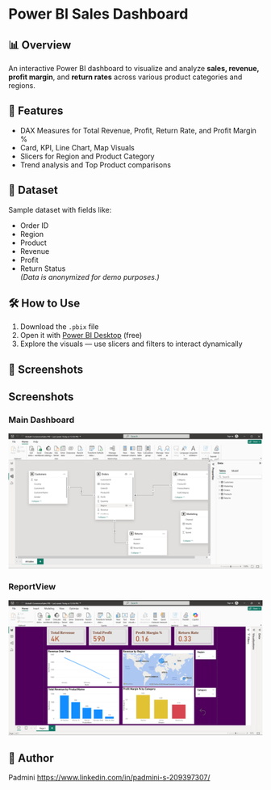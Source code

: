 # Power BI Sales Dashboard

## 📊 Overview
An interactive Power BI dashboard to visualize and analyze **sales, revenue, profit margin**, and **return rates** across various product categories and regions.

## 🚀 Features
- DAX Measures for Total Revenue, Profit, Return Rate, and Profit Margin %
- Card, KPI, Line Chart, Map Visuals
- Slicers for Region and Product Category
- Trend analysis and Top Product comparisons

## 📁 Dataset
Sample dataset with fields like:
- Order ID
- Region
- Product
- Revenue
- Profit
- Return Status  
*(Data is anonymized for demo purposes.)*

## 🛠 How to Use
1. Download the `.pbix` file
2. Open it with [Power BI Desktop](https://powerbi.microsoft.com/desktop) (free)
3. Explore the visuals — use slicers and filters to interact dynamically

## 📸 Screenshots
## Screenshots

### Main Dashboard
![Dashboard Preview](screenshots/ModelView.png)

### ReportView
![KPI Cards](screenshots/ReportView.png)


## 👤 Author
Padmini
https://www.linkedin.com/in/padmini-s-209397307/
